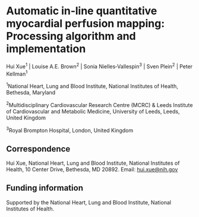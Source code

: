 # Automatic in‐line quantitative myocardial perfusion mapping:   Processing algorithm and implementation


Hui Xue<sup>1</sup> | Louise A.E. Brown<sup>2</sup> | Sonia Nielles‐Vallespin<sup>3</sup> | Sven Plein<sup>2</sup> |
Peter Kellman<sup>1</sup>   

<sup>1</sup>National Heart, Lung and Blood Institute, National Institutes of Health, Bethesda, Maryland   

<sup>2</sup>Multidisciplinary Cardiovascular Research Centre (MCRC) & Leeds Institute of Cardiovascular and Metabolic Medicine, University of Leeds, Leeds,
United Kingdom   

<sup>3</sup>Royal Brompton Hospital, London, United Kingdom   





## Correspondence   
Hui Xue, National Heart, Lung and Blood
Institute, National Institutes of Health, 10
Center Drive, Bethesda, MD 20892.
Email: hui.xue@nih.gov   
## Funding information
Supported by the National Heart, Lung
and Blood Institute, National Institutes of
Health.   